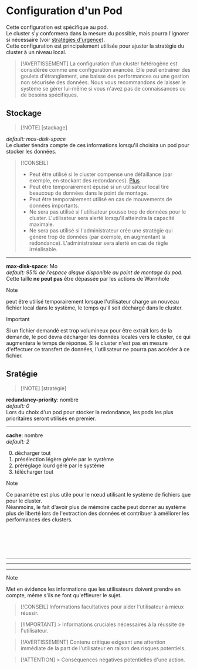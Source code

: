 # Configuration d'un Pod

Cette configuration est spécifique au pod.<br>
Le cluster s'y conformera dans la mesure du possible, mais pourra l'ignorer si nécessaire (voir [stratégies d'urgence](../strategies/emergency.md)).<br>
Cette configuration est principalement utilisée pour ajuster la stratégie du cluster à un niveau local.

> [!AVERTISSEMENT]
> La configuration d'un cluster hétérogène est considérée comme une configuration avancée. Elle peut entraîner des goulets d'étranglement, une baisse des performances ou une gestion non sécurisée des données. Nous vous recommandons de laisser le système se gérer lui-même si vous n'avez pas de connaissances ou de besoins spécifiques.

## Stockage
>
> [!NOTE] [stackage]

*default: max-disk-space*<br>
Le cluster tiendra compte de ces informations lorsqu'il choisira un pod pour stocker les données.
> [!CONSEIL]
>
> - Peut être utilisé si le cluster compense une défaillance (par exemple, en stockant des redondances). [Plus](../stratégies/emergency.md)
> - Peut être temporairement épuisé si un utilisateur local tire beaucoup de données dans le point de montage.
> - Peut être temporairement utilisé en cas de mouvements de données importants.
> - Ne sera pas utilisé si l'utilisateur pousse trop de données pour le cluster. L'utilisateur sera alerté lorsqu'il atteindra la capacité maximale.
> - Ne sera pas utilisé si l'administrateur crée une stratégie qui génère trop de données (par exemple, en augmentant la redondance). L'administrateur sera alerté en cas de règle irréalisable.

---

**max-disk-space**: Mo<br>
*default: 95% de l'espace disque disponible au point de montage du pod.*<br>
Cette taille **ne peut pas** être dépassée par les actions de Wormhole<br>
> [!NOTE]
> peut être utilisé temporairement lorsque l'utilisateur charge un nouveau fichier local dans le système, le temps qu'il soit déchargé dans le cluster.

> [!IMPORTANT]
> Si un fichier demandé est trop volumineux pour être extrait lors de la demande, le pod devra décharger les données locales vers le cluster, ce qui augmentera le temps de réponse. Si le cluster n'est pas en mesure d'effectuer ce transfert de données, l'utilisateur ne pourra pas accéder à ce fichier.

## Sratégie
>
> [!NOTE] [stratégie]

**redundancy-priority**: nombre<br>
*default: 0*<br>
Lors du choix d'un pod pour stocker la redondance, les pods les plus prioritaires seront utilisés en premier.

---

**cache**: nombre<br>
*default: 2*<br>

0. décharger tout
1. présélection légère gérée par le système
2. préréglage lourd géré par le système
3. télécharger tout

> [!NOTE]
> Ce paramètre est plus utile pour le nœud utilisant le système de fichiers que pour le cluster.<br>
> Néanmoins, le fait d'avoir plus de mémoire cache peut donner au système plus de liberté lors de l'extraction des données et contribuer à améliorer les performances des clusters.

<br>
<br>
<br>
<br>

___
___
___

> [!NOTE]
> Met en évidence les informations que les utilisateurs doivent prendre en compte, même s'ils ne font qu'effleurer le sujet.

> [!CONSEIL]
> Informations facultatives pour aider l'utilisateur à mieux réussir.

> [!IMPORTANT] > Informations cruciales nécessaires à la réussite de l'utilisateur.

> [!AVERTISSEMENT]
> Contenu critique exigeant une attention immédiate de la part de l'utilisateur en raison des risques potentiels.

> [!ATTENTION] > Conséquences négatives potentielles d'une action.
